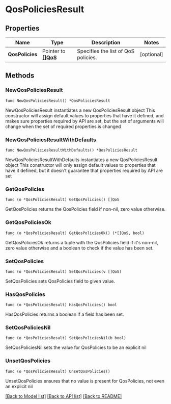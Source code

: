 # QosPoliciesResult

## Properties

Name | Type | Description | Notes
------------ | ------------- | ------------- | -------------
**QosPolicies** | Pointer to [**[]QoS**](QoS.md) | Specifies the list of QoS policies. | [optional] 

## Methods

### NewQosPoliciesResult

`func NewQosPoliciesResult() *QosPoliciesResult`

NewQosPoliciesResult instantiates a new QosPoliciesResult object
This constructor will assign default values to properties that have it defined,
and makes sure properties required by API are set, but the set of arguments
will change when the set of required properties is changed

### NewQosPoliciesResultWithDefaults

`func NewQosPoliciesResultWithDefaults() *QosPoliciesResult`

NewQosPoliciesResultWithDefaults instantiates a new QosPoliciesResult object
This constructor will only assign default values to properties that have it defined,
but it doesn't guarantee that properties required by API are set

### GetQosPolicies

`func (o *QosPoliciesResult) GetQosPolicies() []QoS`

GetQosPolicies returns the QosPolicies field if non-nil, zero value otherwise.

### GetQosPoliciesOk

`func (o *QosPoliciesResult) GetQosPoliciesOk() (*[]QoS, bool)`

GetQosPoliciesOk returns a tuple with the QosPolicies field if it's non-nil, zero value otherwise
and a boolean to check if the value has been set.

### SetQosPolicies

`func (o *QosPoliciesResult) SetQosPolicies(v []QoS)`

SetQosPolicies sets QosPolicies field to given value.

### HasQosPolicies

`func (o *QosPoliciesResult) HasQosPolicies() bool`

HasQosPolicies returns a boolean if a field has been set.

### SetQosPoliciesNil

`func (o *QosPoliciesResult) SetQosPoliciesNil(b bool)`

 SetQosPoliciesNil sets the value for QosPolicies to be an explicit nil

### UnsetQosPolicies
`func (o *QosPoliciesResult) UnsetQosPolicies()`

UnsetQosPolicies ensures that no value is present for QosPolicies, not even an explicit nil

[[Back to Model list]](../README.md#documentation-for-models) [[Back to API list]](../README.md#documentation-for-api-endpoints) [[Back to README]](../README.md)


